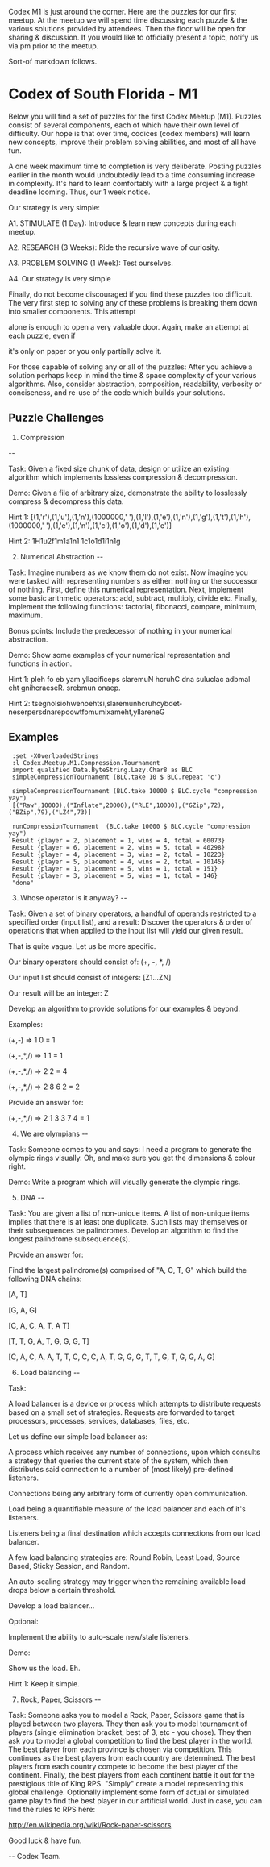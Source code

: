 Codex M1 is just around the corner. Here are the puzzles for our first meetup. At the meetup we will spend time discussing each puzzle & the various solutions provided by attendees. Then the floor will be open for sharing & discussion. If you would like to officially present a topic, notify us via pm prior to the meetup.


Sort-of markdown follows.


Codex of South Florida - M1
=========


Below you will find a set of puzzles for the first Codex Meetup (M1). Puzzles consist of several components, each of which have their own level of difficulty. Our hope is that over time, codices (codex members) will learn new concepts, improve their problem solving abilities, and most of all have fun. 


A one week maximum time to completion is very deliberate. Posting puzzles earlier in the month would undoubtedly lead to a time consuming increase in complexity. It's hard to learn comfortably with a large project & a tight deadline looming. Thus, our 1 week notice.


Our strategy is very simple:


A1. STIMULATE (1 Day): Introduce & learn new concepts during each meetup.


A2. RESEARCH (3 Weeks): Ride the recursive wave of curiosity.


A3. PROBLEM SOLVING (1 Week): Test ourselves.


A4. Our strategy is very simple


Finally, do not become discouraged if you find these puzzles too difficult. The very first step to solving any of these problems is breaking them down into smaller components. This attempt


alone is enough to open a very valuable door. Again, make an attempt at each puzzle, even if


it's only on paper or you only partially solve it.


For those capable of solving any or all of the puzzles: After you achieve a solution perhaps keep in mind the time & space complexity of your various algorithms. Also, consider abstraction, composition, readability, verbosity or conciseness, and re-use of the code which builds your solutions.



Puzzle Challenges
---------


1. Compression

--

Task: Given a fixed size chunk of data, design or utilize an existing algorithm which implements lossless compression & decompression.


Demo: Given a file of arbitrary size, demonstrate the ability to losslessly compress & decompress this data.


Hint 1: [(1,'r'),(1,'u'),(1,'n'),(1000000,' '),(1,'l'),(1,'e'),(1,'n'),(1,'g'),(1,'t­'),(1,'h'),(1000000,' '),(1,'e'),(1,'n'),(1,'c'),(1,'o'),(1,'d­'),(1,'e')] 


Hint 2: 1H1u2f1m1a1n1 1c1o1d1i1n1g



2. Numerical Abstraction
--

Task: Imagine numbers as we know them do not exist. Now imagine you were tasked with representing numbers as either: nothing or the successor of nothing. First, define this numerical representation. Next, implement some basic arithmetic operators: add, subtract, multiply, divide etc. Finally, implement the following functions: factorial, fibonacci, compare, minimum, maximum.


Bonus points: Include the predecessor of nothing in your numerical abstraction.


Demo: Show some examples of your numerical representation and functions in action.


Hint 1: pleh fo eb yam yllacificeps slaremuN hcruhC dna suluclac adbmal eht gnihcraeseR. srebmun onaep.


Hint 2: tsegnolsiohwenoehtsi,slaremunhcruhcybdet­neserpersdnarepoowtfomumixameht,yllarene­G


Examples
--

     :set -XOverloadedStrings
     :l Codex.Meetup.M1.Compression.Tournament
     import qualified Data.ByteString.Lazy.Char8 as BLC
     simpleCompressionTournament (BLC.take 10 $ BLC.repeat 'c')

     simpleCompressionTournament (BLC.take 10000 $ BLC.cycle "compression yay")
     [("Raw",10000),("Inflate",20000),("RLE",10000),("GZip",72),("BZip",79),("LZ4",73)]

     runCompressionTournament  (BLC.take 10000 $ BLC.cycle "compression yay")
     Result {player = 2, placement = 1, wins = 4, total = 60073}
     Result {player = 6, placement = 2, wins = 5, total = 40298}
     Result {player = 4, placement = 3, wins = 2, total = 10223}
     Result {player = 5, placement = 4, wins = 2, total = 10145}
     Result {player = 1, placement = 5, wins = 1, total = 151}
     Result {player = 3, placement = 5, wins = 1, total = 146}
     "done"

3. Whose operator is it anyway?
--

Task: Given a set of binary operators, a handful of operands restricted to a specified order (input list), and a result: Discover the operators & order of operations that when applied to the input list will yield our given result.


That is quite vague. Let us be more specific.


Our binary operators should consist of: (+, -, *, /)


Our input list should consist of integers: [Z1...ZN]


Our result will be an integer: Z


Develop an algorithm to provide solutions for our examples & beyond.


Examples:

(+,-) => 1 0 = 1

(+,-,*,/) => 1 1 = 1

(+,-,*,/) => 2 2 = 4

(+,-,*,/) => 2 8 6 2 = 2


Provide an answer for:

(+,-,*,/) => 2 1 3 3 7 4 = 1


4. We are olympians
--


Task: Someone comes to you and says: I need a program to generate the olympic rings visually. Oh, and make sure you get the dimensions & colour right.


Demo: Write a program which will visually generate the olympic rings.


5. DNA
--

Task: You are given a list of non-unique items. A list of non-unique items implies that there is at least one duplicate. Such lists may themselves or their subsequences be palindromes. Develop an algorithm to find the longest palindrome subsequence(s).


Provide an answer for:


Find the largest palindrome(s) comprised of "A, C, T, G" which build the following DNA chains:


[A, T]


[G, A, G]


[C, A, C, A, T, A T]


[T, T, G, A, T, G, G, G, T] 


[C, A, C, A, A, T, T, C, C, C, A, T, G, G, G, T, T, G, T, G, G, A, G]



6. Load balancing
--

Task:

A load balancer is a device or process which attempts to distribute requests based on a small set of strategies. Requests are forwarded to target processors, processes, services, databases, files, etc. 


Let us define our simple load balancer as:

A process which receives any number of connections, upon which consults a strategy that queries the current state of the system, which then distributes said connection to a number of (most likely) pre-defined listeners.


Connections being any arbitrary form of currently open communication.


Load being a quantifiable measure of the load balancer and each of it's listeners.


Listeners being a final destination which accepts connections from our load balancer.


A few load balancing strategies are: Round Robin, Least Load, Source Based, Sticky Session, and Random.


An auto-scaling strategy may trigger when the remaining available load drops below a certain threshold.


Develop a load balancer...


Optional:

Implement the ability to auto-scale new/stale listeners.


Demo:

Show us the load. Eh.

Hint 1: Keep it simple.



7. Rock, Paper, Scissors
--

Task: Someone asks you to model a Rock, Paper, Scissors game that is played between two players. They then ask you to model tournament of players (single elimination bracket, best of 3, etc - you chose). They then ask you to model a global competition to find the best player in the world. The best player from each province is chosen via competition. This continues as the best players from each country are determined. The best players from each country compete to become the best player of the continent. Finally, the best players from each continent battle it out for the prestigious title of King RPS. "Simply" create a model representing this global challenge. Optionally implement some form of actual or simulated game play to find the best player in our artificial world. Just in case, you can find the rules to RPS here: 

http://en.wikipedia.org/wiki/Rock-paper-scissors

Good luck & have fun.

-- Codex Team.
